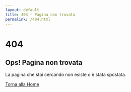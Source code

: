 ```yaml
---
layout: default
title: 404 - Pagina non trovata
permalink: /404.html
---
```


# 404
## Ops! Pagina non trovata

La pagina che stai cercando non esiste o è stata spostata.

[Torna alla Home](/index.html)